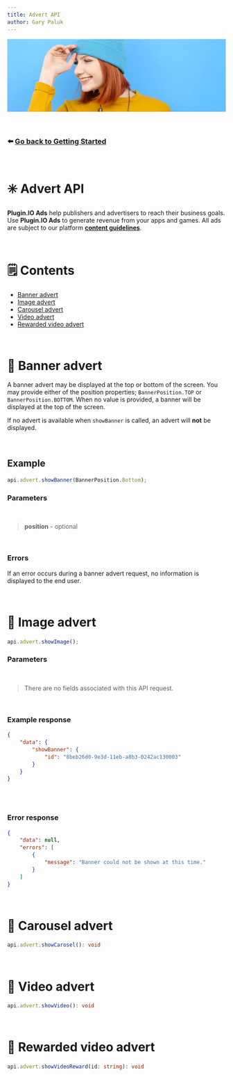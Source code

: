 ```yaml
---
title: Advert API
author: Gary Paluk
---
```

![A Plugin.IO branded banner that shows a young woman in front of a vivid blue background.](https://raw.githubusercontent.com/pluginio/static-content/main/lang/en/docs/v1/images/header_banner.jpg)

<br />

### ⬅️ [Go back to Getting Started](./getting-started)

<br />

# ✳️ Advert API

<b>Plugin.IO Ads</b> help publishers and advertisers to reach their business goals. Use <b>Plugin.IO Ads</b> to 
generate revenue from your apps and games. All ads are subject to our platform <b>[content guidelines](./content-guidelines)</b>.

<br />

# 🗒 Contents

* [Banner advert](#banner)
* [Image advert](#image)
* [Carousel advert](#carousel)
* [Video advert](#video)
* [Rewarded video advert](#rewarded-video)

<br />

<a name="banner"></a>
# 🎯 Banner advert 

<!-- ![alt](https://raw.githubusercontent.com/pluginio/static-content/main/lang/en/docs/v1/images/api_advert_banner.gif) -->
A banner advert may be displayed at the top or bottom of the screen. You may provide either of the position 
properties; `BannerPosition.TOP` or `BannerPosition.BOTTOM`. When no value is provided, a banner will be 
displayed at the top of the screen.

If no advert is available when `showBanner` is called, an advert will <b>not</b> be displayed.

<br />

## Example

```typescript
api.advert.showBanner(BannerPosition.Bottom);
```

### Parameters
<br />

> <b>position</b> - optional

<br />

### Errors

If an error occurs during a banner advert request, no information is displayed to the end user.

<br />

<a name="image"></a>
# 🎯 Image advert

<!-- ![alt](https://raw.githubusercontent.com/pluginio/static-content/main/lang/en/docs/v1/images/api_advert_banner.gif) -->

```typescript
api.advert.showImage();
```

### Parameters
<br />

> There are no fields associated with this API request.


<br />


### Example response
```json
{
    "data": {
        "showBanner": {
            "id": "8beb26d0-9e3d-11eb-a8b3-0242ac130003"
        }
    }
}
```

<br />
<br />

### Error response

```json
{
    "data": null,
    "errors": [
        {
            "message": "Banner could not be shown at this time."
        }
    ]
}
```

<br />

<a name="carousel"></a>
# 🎯 Carousel advert

```typescript
api.advert.showCarosel(): void
```

<br />

<a name="video"></a>
# 🎯 Video advert

```typescript
api.advert.showVideo(): void
```

<br />

<a name="rewarded-video"></a>
# 🎯 Rewarded video advert

```typescript
api.advert.showVideoReward(id: string): void
```
